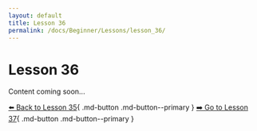 ```yaml
---
layout: default
title: Lesson 36
permalink: /docs/Beginner/Lessons/lesson_36/
---
```


# Lesson 36

Content coming soon...

[⬅️ Back to Lesson 35](lesson_35.md){ .md-button .md-button--primary }  [➡️ Go to Lesson 37](lesson_37.md){ .md-button .md-button--primary }
